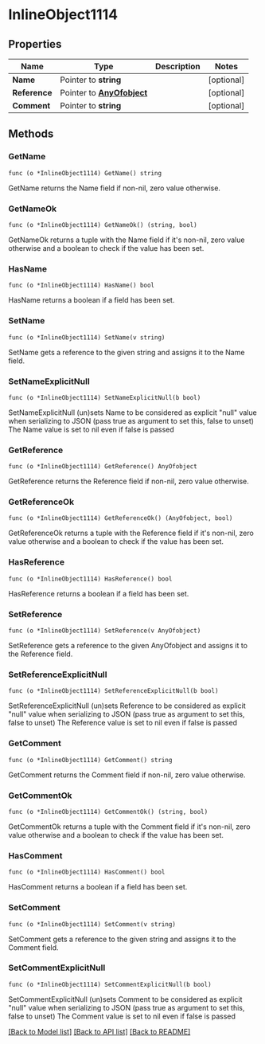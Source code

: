 # InlineObject1114

## Properties

Name | Type | Description | Notes
------------ | ------------- | ------------- | -------------
**Name** | Pointer to **string** |  | [optional] 
**Reference** | Pointer to [**AnyOfobject**](anyOf&lt;object&gt;.md) |  | [optional] 
**Comment** | Pointer to **string** |  | [optional] 

## Methods

### GetName

`func (o *InlineObject1114) GetName() string`

GetName returns the Name field if non-nil, zero value otherwise.

### GetNameOk

`func (o *InlineObject1114) GetNameOk() (string, bool)`

GetNameOk returns a tuple with the Name field if it's non-nil, zero value otherwise
and a boolean to check if the value has been set.

### HasName

`func (o *InlineObject1114) HasName() bool`

HasName returns a boolean if a field has been set.

### SetName

`func (o *InlineObject1114) SetName(v string)`

SetName gets a reference to the given string and assigns it to the Name field.

### SetNameExplicitNull

`func (o *InlineObject1114) SetNameExplicitNull(b bool)`

SetNameExplicitNull (un)sets Name to be considered as explicit "null" value
when serializing to JSON (pass true as argument to set this, false to unset)
The Name value is set to nil even if false is passed
### GetReference

`func (o *InlineObject1114) GetReference() AnyOfobject`

GetReference returns the Reference field if non-nil, zero value otherwise.

### GetReferenceOk

`func (o *InlineObject1114) GetReferenceOk() (AnyOfobject, bool)`

GetReferenceOk returns a tuple with the Reference field if it's non-nil, zero value otherwise
and a boolean to check if the value has been set.

### HasReference

`func (o *InlineObject1114) HasReference() bool`

HasReference returns a boolean if a field has been set.

### SetReference

`func (o *InlineObject1114) SetReference(v AnyOfobject)`

SetReference gets a reference to the given AnyOfobject and assigns it to the Reference field.

### SetReferenceExplicitNull

`func (o *InlineObject1114) SetReferenceExplicitNull(b bool)`

SetReferenceExplicitNull (un)sets Reference to be considered as explicit "null" value
when serializing to JSON (pass true as argument to set this, false to unset)
The Reference value is set to nil even if false is passed
### GetComment

`func (o *InlineObject1114) GetComment() string`

GetComment returns the Comment field if non-nil, zero value otherwise.

### GetCommentOk

`func (o *InlineObject1114) GetCommentOk() (string, bool)`

GetCommentOk returns a tuple with the Comment field if it's non-nil, zero value otherwise
and a boolean to check if the value has been set.

### HasComment

`func (o *InlineObject1114) HasComment() bool`

HasComment returns a boolean if a field has been set.

### SetComment

`func (o *InlineObject1114) SetComment(v string)`

SetComment gets a reference to the given string and assigns it to the Comment field.

### SetCommentExplicitNull

`func (o *InlineObject1114) SetCommentExplicitNull(b bool)`

SetCommentExplicitNull (un)sets Comment to be considered as explicit "null" value
when serializing to JSON (pass true as argument to set this, false to unset)
The Comment value is set to nil even if false is passed

[[Back to Model list]](../README.md#documentation-for-models) [[Back to API list]](../README.md#documentation-for-api-endpoints) [[Back to README]](../README.md)


